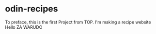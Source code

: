 # odin-recipes

To preface, this is the first Project from TOP. I'm making a recipe website
Hello ZA WARUDO
